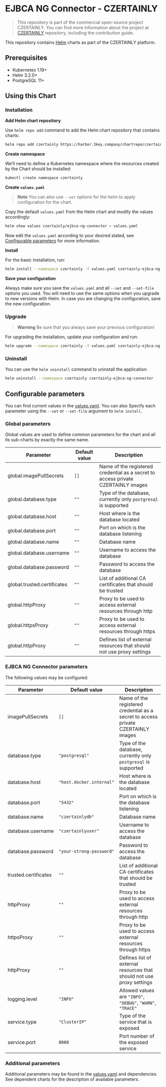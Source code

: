 # EJBCA NG Connector - CZERTAINLY

> This repository is part of the commercial open-source project CZERTAINLY. You can find more information about the project at [CZERTAINLY](https://github.com/3KeyCompany/CZERTAINLY) repository, including the contribution guide.

This repository contains [Helm](https://helm.sh/) charts as part of the CZERTAINLY platform.

## Prerequisites
- Kubernetes 1.19+
- Helm 3.2.0+
- PostgreSQL 11+

## Using this Chart

### Installation

**Add Helm chart repository**

Use `helm repo add` command to add the Helm chart repository that contains charts:
```bash
helm repo add czertainly https://harbor.3key.company/chartrepo/czertainly-helm
```

**Create namespace**

We’ll need to define a Kubernetes namespace where the resources created by the Chart should be installed:
```bash
kubectl create namespace czertainly
```

**Create `values.yaml`**

> **Note**
> You can also use `--set` options for the helm to apply configuration for the chart.

Copy the default `values.yaml` from the Helm chart and modify the values accordingly:
```bash
helm show values czertainly/ejbca-ng-connector > values.yaml
```
Now edit the `values.yaml` according to your desired stated, see [Configurable parameters](#configurable-parameters) for more information.

**Install**

For the basic installation, run:
```bash
helm install --namespace czertainly -f values.yaml czertainly-ejbca-ng-connector czertainly/ejbca-ng-connector
```

**Save your configuration**

Always make sure you save the `values.yaml` and all `--set` and `--set-file` options you used. You will need to use the same options when you upgrade to new versions with Helm. In case you are changing the configuration, save the new configuration.

### Upgrade

> **Warning**
> Be sure that you always save your previous configuration!

For upgrading the installation, update your configuration and run:
```bash
helm upgrade --namespace czertainly -f values.yaml czertainly-ejbca-ng-connector czertainly/ejbca-ng-connector
```

### Uninstall

You can use the `helm uninstall` command to uninstall the application:
```bash
helm uninstall --namespace czertainly czertainly-ejbca-ng-connector
```

## Configurable parameters

You can find current values in the [values.yaml](values.yaml).
You can also Specify each parameter using the `--set` or `--set-file` argument to `helm install`.

### Global parameters

Global values are used to define common parameters for the chart and all its sub-charts by exactly the same name.

| Parameter                   | Default value | Description                                                                       |
|-----------------------------|---------------|-----------------------------------------------------------------------------------|
| global.imagePullSecrets     | `[]`          | Name of the registered credential as a secret to access private CZERTAINLY images |
| global.database.type        | `""`          | Type of the database, currently only `postgresql` is supported                    |
| global.database.host        | `""`          | Host where is the database located                                                |
| global.database.port        | `""`          | Port on which is the database listening                                           |
| global.database.name        | `""`          | Database name                                                                     |
| global.database.username    | `""`          | Username to access the database                                                   |
| global.database.password    | `""`          | Password to access the database                                                   |
| global.trusted.certificates | `""`          | List of additional CA certificates that should be trusted                         |
| global.httpProxy            | `""`          | Proxy to be used to access external resources through http                        |
| global.httpsProxy           | `""`          | Proxy to be used to access external resources through https                       |
| global.httpProxy            | `""`          | Defines list of external resources that should not use proxy settings             |

### EJBCA NG Connector parameters

The following values may be configured:

| Parameter            | Default value            | Description                                                                       |
|----------------------|--------------------------|-----------------------------------------------------------------------------------|
| imagePullSecrets     | `[]`                     | Name of the registered credential as a secret to access private CZERTAINLY images |
| database.type        | `"postgresql"`           | Type of the database, currently only `postgresql` is supported                    |
| database.host        | `"host.docker.internal"` | Host where is the database located                                                |
| database.port        | `"5432"`                 | Port on which is the database listening                                           |
| database.name        | `"czertainlydb"`         | Database name                                                                     |
| database.username    | `"czertainlyuser"`       | Username to access the database                                                   |
| database.password    | `"your-strong-password"` | Password to access the database                                                   |
| trusted.certificates | `""`                     | List of additional CA certificates that should be trusted                         |
| httpProxy            | `""`                     | Proxy to be used to access external resources through http                        |
| httpsProxy           | `""`                     | Proxy to be used to access external resources through https                       |
| httpProxy            | `""`                     | Defines list of external resources that should not use proxy settings             |
| logging.level        | `"INFO"`                 | Allowed values are `"INFO"`, `"DEBUG"`, `"WARN"`, `"TRACE"`                       |
| service.type         | `"ClusterIP"`            | Type of the service that is exposed                                               |
| service.port         | `8080`                   | Port number of the exposed service                                                |

### Additional parameters

Additional parameters may be found in the [values.yaml](values.yaml) and dependencies.
See dependent charts for the description of available parameters.